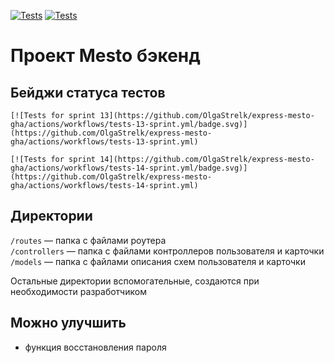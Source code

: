 [![Tests](https://github.com/OlgaStrelk/express-mesto-gha/actions/workflows/tests-13-sprint.yml/badge.svg)](https://github.com/OlgaStrelk/express-mesto-gha/actions/workflows/tests-13-sprint.yml) [![Tests](https://github.com/OlgaStrelk/express-mesto-gha/actions/workflows/tests-14-sprint.yml/badge.svg)](https://github.com/OlgaStrelk/express-mesto-gha/actions/workflows/tests-14-sprint.yml)
# Проект Mesto бэкенд



## Бейджи статуса тестов

```
[![Tests for sprint 13](https://github.com/OlgaStrelk/express-mesto-gha/actions/workflows/tests-13-sprint.yml/badge.svg)](https://github.com/OlgaStrelk/express-mesto-gha/actions/workflows/tests-13-sprint.yml) 

[![Tests for sprint 14](https://github.com/OlgaStrelk/express-mesto-gha/actions/workflows/tests-14-sprint.yml/badge.svg)](https://github.com/OlgaStrelk/express-mesto-gha/actions/workflows/tests-14-sprint.yml)
```


## Директории

`/routes` — папка с файлами роутера  
`/controllers` — папка с файлами контроллеров пользователя и карточки   
`/models` — папка с файлами описания схем пользователя и карточки  
  
Остальные директории вспомогательные, создаются при необходимости разработчиком

## Можно улучшить

* функция восстановления пароля
